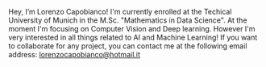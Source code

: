 Hey, I’m Lorenzo Capobianco!
I'm currently enrolled at the Techical University of Munich in the M.Sc. "Mathematics in Data Science". At the moment I'm focusing on Computer Vision and Deep learning.
However I'm very interested in all things related to AI and Machine Learning!
If you want to collaborate for any project, you can contact me at the following email address: lorenzocapobianco@hotmail.it
